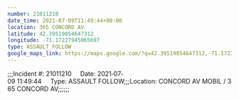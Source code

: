 ```yaml
---
number: 21011210
date_time: 2021-07-09T11:49:44+00:00
location: 365 CONCORD AV
latitude: 42.39519054647312
longitude: -71.17227945065697
type: ASSAULT FOLLOW
google_maps_link: https://maps.google.com/?q=42.39519054647312,-71.17227945065697
---
```


;;;Incident #: 21011210     Date: 2021‐07‐09 11:49:44     Type: ASSAULT FOLLOW;;;Location: CONCORD AV MOBIL / 365 CONCORD AV;;;;;;
